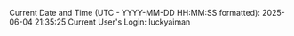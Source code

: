 Current Date and Time (UTC - YYYY-MM-DD HH:MM:SS formatted): 2025-06-04 21:35:25
Current User's Login: luckyaiman
